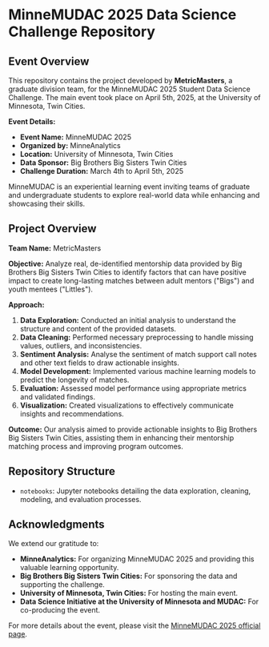 # MinneMUDAC 2025 Data Science Challenge Repository

## Event Overview

This repository contains the project developed by **MetricMasters**, a graduate division team, for the MinneMUDAC 2025 Student Data Science Challenge. The main event took place on April 5th, 2025, at the University of Minnesota, Twin Cities.

**Event Details:**
- **Event Name:** MinneMUDAC 2025
- **Organized by:** MinneAnalytics
- **Location:** University of Minnesota, Twin Cities
- **Data Sponsor:** Big Brothers Big Sisters Twin Cities
- **Challenge Duration:** March 4th to April 5th, 2025

MinneMUDAC is an experiential learning event inviting teams of graduate and undergraduate students to explore real-world data while enhancing and showcasing their skills.

## Project Overview

**Team Name:** MetricMasters

**Objective:** Analyze real, de-identified mentorship data provided by Big Brothers Big Sisters Twin Cities to identify factors that can have positive impact to create long-lasting matches between adult mentors ("Bigs") and youth mentees ("Littles").

**Approach:**
1. **Data Exploration:** Conducted an initial analysis to understand the structure and content of the provided datasets.
2. **Data Cleaning:** Performed necessary preprocessing to handle missing values, outliers, and inconsistencies.
3. **Sentiment Analysis:** Analyse the sentiment of match support call notes and other text fields to draw actionable insights.
4. **Model Development:** Implemented various machine learning models to predict the longevity of matches.
5. **Evaluation:** Assessed model performance using appropriate metrics and validated findings.
6. **Visualization:** Created visualizations to effectively communicate insights and recommendations.

**Outcome:** Our analysis aimed to provide actionable insights to Big Brothers Big Sisters Twin Cities, assisting them in enhancing their mentorship matching process and improving program outcomes.

## Repository Structure


- `notebooks`: Jupyter notebooks detailing the data exploration, cleaning, modeling, and evaluation processes.


## Acknowledgments

We extend our gratitude to:  
- **MinneAnalytics:** For organizing MinneMUDAC 2025 and providing this valuable learning opportunity.  
- **Big Brothers Big Sisters Twin Cities:** For sponsoring the data and supporting the challenge.  
- **University of Minnesota, Twin Cities:** For hosting the main event.  
- **Data Science Initiative at the University of Minnesota and MUDAC:** For co-producing the event.  

For more details about the event, please visit the [MinneMUDAC 2025 official page](https://minneanalytics.org/minnemudac-2025/).  
